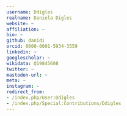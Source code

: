 ```yaml
---
username: Ddigles
realname: Daniela Digles
website: ~
affiliation: ~
bio: ~
github: danidi
orcid: 0000-0001-5934-3559
linkedin: ~
googlescholar: ~
wikidata: Q19845608
twitter: ~
mastodon-url: ~
meta: ~
instagram: ~
redirect_from:
- /index.php/User:Ddigles
- /index.php/Special:Contributions/Ddigles
---
```

